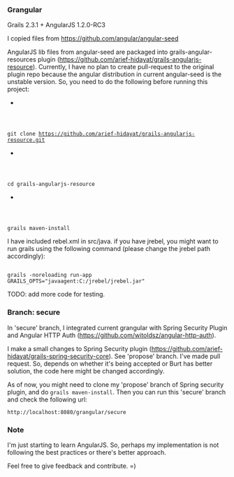 ### Grangular

Grails 2.3.1 + AngularJS 1.2.0-RC3

I copied files from https://github.com/angular/angular-seed

AngularJS lib files from angular-seed are packaged into grails-angular-resources plugin (https://github.com/arief-hidayat/grails-angularjs-resource).
Currently, I have no plan to create pull-request to the original plugin repo because the angular distribution in current angular-seed is the unstable version.
So, you need to do the following before running this project:

* <code>
git clone https://github.com/arief-hidayat/grails-angularjs-resource.git
</code>
* <code>
cd grails-angularjs-resource
</code>
* <code>
grails maven-install
</code>

I have included rebel.xml in src/java. if you have jrebel, you might want to run grails using the following command (please change the jrebel path accordingly):

<code>
grails -noreloading run-app GRAILS_OPTS="javaagent:C:/jrebel/jrebel.jar"
</code>

TODO: add more code for testing.

### Branch: secure

In 'secure' branch, I integrated current grangular with Spring Security Plugin and Angular HTTP Auth (https://github.com/witoldsz/angular-http-auth).

I make a small changes to Spring Security plugin (https://github.com/arief-hidayat/grails-spring-security-core). See 'propose' branch.
I've made pull request. So, depends on whether it's being accepted or Burt has better solution, the code here might be changed accordingly.

As of now, you might need to clone my 'propose' branch of Spring security plugin, and do <code>grails maven-install</code>.
Then you can run this 'secure' branch and check the following url:

<code>http://localhost:8080/grangular/secure</code>

### Note

I'm just starting to learn AngularJS. So, perhaps my implementation is not following the best practices or there's better approach.

Feel free to give feedback and contribute. =)
